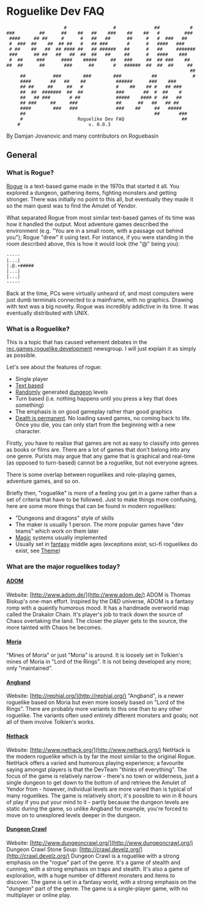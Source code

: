 # Roguelike Dev FAQ

```text
                     #                 #              ##           #
###         ##      ##    ##   ##    ###    ##    ##   #         ###
 ####     ## ##     #      #   ##   ##      ##     #   #  ###   ##
 #  ###  ##    ##  ## ##   #   ## ###       #      #   ####   ###
 # ##    ##   ##  ## #### ##   ## ######   ##      #   ##     #######
 ###      ## ##   ##   ##  ##  ##   ##     ##      #   ####    ###
 #  ##     ###      ####    #####     ##   ###     ##  ## ###    ##
##  ##      ##       ###      ##       #   ######  ##  ##  ##     ##
                                                                   ##
     ##          ###        ###        ###           ##             #
     ####       ##   ##    ##           ######      ###    ###
     ## ##     ##     ##   #            #    ##    ## #   ## ###
     ##  ##  #######  ##  ##            ###       ##  #  ##    #
     ##   ## ###       # ##             #####    #### #  ##   ##
     ## ###     ##     ###              ##      ##   ##   ## ##
     ####        ###   ###              ###    ##     ##   #####
     ##                                               ##       ###
     #                    Roguelike Dev FAQ                     ##
    #                         v. 0.0.3
```

By Damjan Jovanovic and many contributors on Roguebasin

## General

### What is Rogue?

[Rogue](../rogue.md) is a text-based game made in the 1970s that started it all. You explored a dungeon, gathering items, fighting monsters and getting stronger. There was initially no point to this all, but eventually they made it so the main quest was to find the Amulet of Yendor.

What separated Rogue from most similar text-based games of its time was how it handled the output. Most adventure games described the environment (e.g. "You are in a small room, with a passage out behind you"); Rogue "drew" it using text. For instance, if you were standing in the room described above, this is how it would look (the "@" being you):

```text
-----
|...|
|.@.+#####
|...|
|...|
-----
```

Back at the time, PCs were virtually unheard of, and most computers were just dumb terminals connected to a mainframe, with no graphics. Drawing with text was a big novelty. Rogue was incredibly addictive in its time. It was eventually distributed with UNIX.

### What is a Roguelike?

This is a topic that has caused vehement debates in the [rec.games.roguelike.development](../rgrd.md) newsgroup. I will just explain it as simply as possible.

Let's see about the features of rogue:

* Single player
* [Text based](../ascii.md)
* [Randomly](../random.md) generated [dungeon](../dungeon.md) levels
* Turn based (i.e. nothing happens until you press a key that does something)
* The emphasis is on good gameplay rather than good graphics
* [Death is permanent](../permadeath.md). No loading saved games, no coming back to life. Once you die, you can only start from the beginning with a new character.

Firstly, you have to realise that games are not as easy to classify into genres as books or films are. There are a lot of games that don't belong into any one genre. Purists may argue that any game that is graphical and real-time (as opposed to turn-based) cannot be a roguelike, but not everyone agrees.

There is some overlap between roguelikes and role-playing games, adventure games, and so on.

Briefly then, "roguelike" is more of a feeling you get in a game rather than a set of criteria that have to be followed. Just to make things more confusing, here are some more things that can be found in modern roguelikes:

* "Dungeons and dragons" style of skills
* The maker is usually 1 person. The more popular games have "dev teams" which work on them later
* [Magic](../magic.md) systems usually implemented
* Usually set in [fantasy](../fantasy.md) middle ages (exceptions exist; sci-fi roguelikes do exist, see [Theme](../theme.md))

### What are the major roguelikes today?

#### [ADOM](major-roguelikes/adom.md)

Website: [http://www.adom.de/](http://www.adom.de/)
ADOM is Thomas Biskup's one-man effort. Inspired by the D&D universe, ADOM is a fantasy romp with a quaintly humorous mood. It has a handmade overworld map called the Drakalor Chain. It's player's job to track down the source of Chaos overtaking the land. The closer the player gets to the source, the more tainted with Chaos he becomes.

#### [Moria](major-roguelikes/moria.md)

"Mines of Moria" or just "Moria" is around. It is loosely set in Tolkien's mines of Moria in "Lord of the Rings". It is not being developed any more; only "maintained".

#### [Angband](major-roguelikes/angband.md)

Website: [http://rephial.org/](http://rephial.org/)
"Angband", is a newer roguelike based on Moria but even more loosely based on "Lord of the Rings". There are probably more variants to this one than to any other roguelike. The variants often used entirely different monsters and goals; not all of them involve Tolkien's works.

#### [Nethack](major-roguelikes/nethack.md)

Website: [http://www.nethack.org/](http://www.nethack.org/)
NetHack is the modern roguelike which is by far the most similar to the original Rogue. NetHack offers a varied and humorous playing experience; a favourite saying amongst players is that the DevTeam "thinks of everything". The focus of the game is relatively narrow - there's no town or wilderness, just a single dungeon to get down to the bottom of and retrieve the Amulet of Yendor from - however, individual levels are more varied than is typical of many roguelikes. The game is relatively short; it's possible to win in 8 hours of play if you put your mind to it - partly because the dungeon levels are static during the game, so unlike Angband for example, you're forced to move on to unexplored levels deeper in the dungeon.

#### [Dungeon Crawl](major-roguelikes/dungeon_crawl.md)

Website: [http://www.dungeoncrawl.org/](http://www.dungeoncrawl.org/)
Dungeon Crawl Stone Soup: [http://crawl.develz.org/](http://crawl.develz.org/)
Dungeon Crawl is a roguelike with a strong emphasis on the "rogue" part of the genre. It's a game of stealth and cunning, with a strong emphasis on traps and stealth. It's also a game of exploration, with a huge number of different monsters and items to discover. The game is set in a fantasy world, with a strong emphasis on the "dungeon" part of the genre. The game is a single-player game, with no multiplayer or online play.


